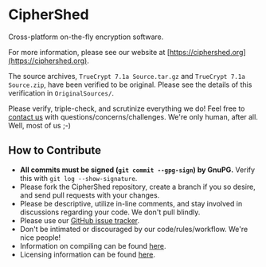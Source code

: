 # CipherShed #
Cross-platform on-the-fly encryption software.

For more information, please see our website at [https://ciphershed.org](https://ciphershed.org).

The source archives, `TrueCrypt 7.1a Source.tar.gz` and `TrueCrypt 7.1a Source.zip`, have been verified to be original.
Please see the details of this verification in `OriginalSources/`.

Please verify, triple-check, and scrutinize everything we do! Feel free to [contact us](https://ciphershed.org/Interact) with questions/concerns/challenges.
We're only human, after all. Well, most of us ;-)

## How to Contribute ##
 * **All commits must be signed (`git commit --gpg-sign`) by GnuPG.** Verify this with `git log --show-signature`.
 * Please fork the CipherShed repository, create a branch if you so desire, and send pull requests with your changes.
 * Please be descriptive, utilize in-line comments, and stay involved in discussions regarding your code. We don't pull blindly.
 * Please use our [GitHub issue tracker](https://github.com/CipherShed/CipherShed/issues).
 * Don't be intimated or discouraged by our code/rules/workflow. We're nice people!
 * Information on compiling can be found [here](https://ciphershed.org/Compile).
 * Licensing information can be found [here](https://ciphershed.org/License).
